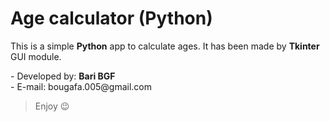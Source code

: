 # Age calculator (Python)
This is a simple **Python** app to calculate ages.
It has been made by **Tkinter** GUI module.

<p>- Developed by: <strong>Bari BGF</strong><br>
- E-mail: bougafa.005@gmail.com</p>

> Enjoy 😉

